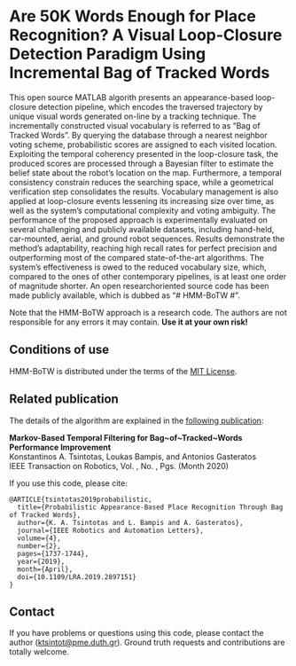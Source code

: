 # Are 50K Words Enough for Place Recognition? A Visual Loop-Closure Detection Paradigm Using Incremental Bag of Tracked Words

This open source MATLAB algorith presents an appearance-based loop-closure detection pipeline, which encodes the traversed trajectory by unique visual words generated on-line by a tracking technique. The incrementally constructed visual vocabulary is referred to as “Bag of Tracked Words”. By querying the database through a nearest neighbor voting scheme, probabilistic scores are assigned to each visited location. Exploiting the temporal coherency presented in the loop-closure task, the produced scores are processed through a Bayesian filter to estimate the belief state about the robot’s location on the map. Furthermore, a temporal consistency constrain reduces the searching space, while a geometrical verification step consolidates the results. Vocabulary management is also applied at loop-closure events lessening its increasing size over time, as well as the system’s computational complexity and voting ambiguity. The performance of the proposed approach is experimentally evaluated on several challenging and publicly available datasets, including hand-held, car-mounted, aerial, and ground robot sequences. Results demonstrate the method’s adaptability, reaching high recall rates for perfect precision and outperforming most of the compared state-of-the-art algorithms. The system’s effectiveness is owed to the reduced vocabulary size, which, compared to the ones of other contemporary pipelines, is at least one order of magnitude shorter. An open researchoriented source code has been made publicly available, which is dubbed as “# HMM-BoTW #”.

Note that the HMM-BoTW approach is a research code. The authors are not responsible for any errors it may contain. **Use it at your own risk!**

## Conditions of use
HMM-BoTW is distributed under the terms of the [MIT License](https://github.com/ktsintotas/HMM-BoTW/blob/master/LICENSE).

## Related publication
The details of the algorithm are explained in the [following publication](https://ieeexplore.ieee.org/document/8633405):

**Markov-Based Temporal Filtering for Bag~of~Tracked~Words Performance Improvement<br/>**
Konstantinos A. Tsintotas, Loukas Bampis, and Antonios Gasteratos<br/>
IEEE Transaction on Robotics, Vol. , No. , Pgs.  (Month 2020)

If you use this code, please cite:

```
@ARTICLE{tsintotas2019probabilistic,
  title={Probabilistic Appearance-Based Place Recognition Through Bag of Tracked Words},  
  author={K. A. Tsintotas and L. Bampis and A. Gasteratos},   
  journal={IEEE Robotics and Automation Letters},
  volume={4},
  number={2},
  pages={1737-1744},
  year={2019},   
  month={April}, 
  doi={10.1109/LRA.2019.2897151}  
}
```
## Contact
If you have problems or questions using this code, please contact the author (ktsintot@pme.duth.gr). Ground truth requests and contributions are totally welcome.
